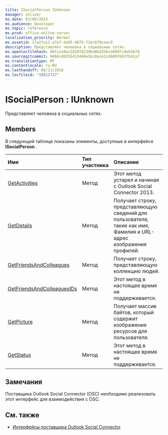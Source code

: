 ```yaml
---
title: ISocialPerson IUnknown
manager: soliver
ms.date: 03/09/2015
ms.audience: Developer
ms.topic: reference
ms.prod: office-online-server
localization_priority: Normal
ms.assetid: 17a2fa12-a7ef-4a95-9875-72ec6f8ceac9
description: Представляет человека в социальных сетях.
ms.openlocfilehash: d6fca18ac2d2074239bd8b435bcd40971de83670
ms.sourcegitcommit: 9d60cd82b5413446e5bc8ace2cd689f683fb41a7
ms.translationtype: MT
ms.contentlocale: ru-RU
ms.lasthandoff: 06/11/2018
ms.locfileid: "19812727"
---
```

# <a name="isocialperson--iunknown"></a>ISocialPerson : IUnknown

Представляет человека в социальных сетях.
  
## <a name="members"></a>Members

В следующей таблице показаны элементы, доступные в интерфейсе **ISocialPerson** . 
  
|**Имя**|**Тип участника**|**Описание**|
|:-----|:-----|:-----|
|[GetActivities](isocialperson-getactivities.md) <br/> |Метод  <br/> |Этот метод устарел и начиная с Outlook Social Connector 2013.  <br/> |
|[GetDetails](isocialperson-getdetails.md) <br/> |Метод  <br/> |Получает строку, представляющую сведений для пользователя, такие как имя, Фамилия и URL-адрес изображения профилей.  <br/> |
|[GetFriendsAndColleagues](isocialperson-getfriendsandcolleagues.md) <br/> |Метод  <br/> |Получает строку, представляющую коллекцию людей.  <br/> |
|[GetFriendsAndColleaguesIDs](isocialperson-getfriendsandcolleaguesids.md) <br/> |Метод  <br/> |Этот метод в настоящее время не поддерживается.  <br/> |
|[GetPicture](isocialperson-getpicture.md) <br/> |Метод  <br/> |Получает массив байтов, который содержит изображение ресурсов для пользователя.  <br/> |
|[GetStatus](isocialperson-getstatus.md) <br/> |Метод  <br/> |Этот метод в настоящее время не поддерживается.  <br/> |
   
## <a name="remarks"></a>Замечания

Поставщика Outlook Social Connector (OSC) необходимо реализовать этот интерфейс для взаимодействия с OSC.
  
## <a name="see-also"></a>См. также

- [Интерфейсы поставщика Outlook Social Connector](outlook-social-connector-provider-interfaces.md)

